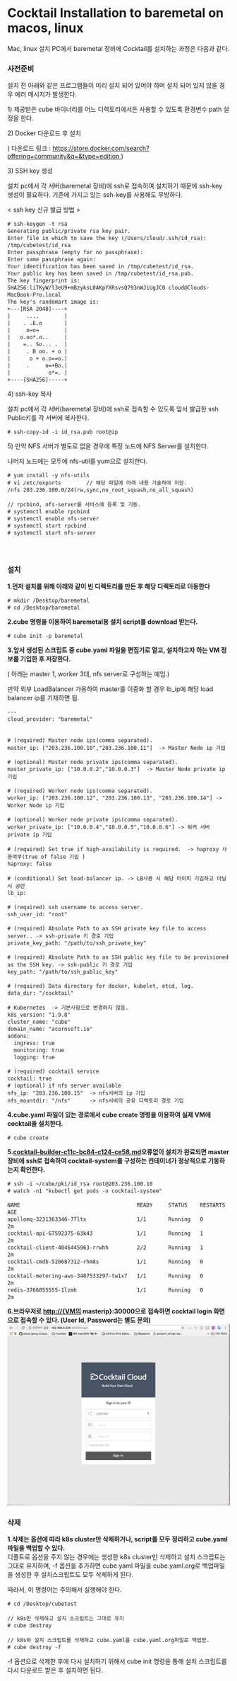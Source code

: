 # Cocktail Installation to baremetal on macos, linux

Mac, linux 설치 PC에서 baremetal 장비에 Cocktail를 설치하는 과정은 다음과 같다.

### **사전준비**

설치 전 아래와 같은 프로그램들이 미리 설치 되어 있어야 하며 설치 되어 있지 않을 경우 에러 메시지가 발생한다.

1\) 제공받은 cube 바이너리를 어느 디렉토리에서든 사용할 수 있도록 환경변수 path 설정을 한다.

2\) Docker 다운로드 후 설치

\( 다운로드 링크 : [https://store.docker.com/search?offering=community&q=&type=edition ](https://store.docker.com/search?offering=community&q=&type=edition)\)

3\) SSH key 생성

설치 pc에서 각 서버\(baremetal 장비\)에 ssh로 접속하여 설치하기 때문에 ssh-key 생성이 필요하다. 기존에 가지고 있는 ssh-key를 사용해도 무방하다.

&lt; ssh key 신규 발급 방법 &gt;

```
# ssh-keygen -t rsa
Generating public/private rsa key pair.
Enter file in which to save the key (/Users/cloud/.ssh/id_rsa): /tmp/cubetest/id_rsa
Enter passphrase (empty for no passphrase):
Enter same passphrase again:
Your identification has been saved in /tmp/cubetest/id_rsa.
Your public key has been saved in /tmp/cubetest/id_rsa.pub.
The key fingerprint is:
SHA256:liTKyW/l3eU9+mBzyksL0AKpYXRsvsQ793nWJiUgJC0 cloud@Clouds-MacBook-Pro.local
The key's randomart image is:
+---[RSA 2048]----+
|     ....        |
|    . .E.o       |
|     o=o=        |
|   o.oo*.o..     |
|    =.. So... .  |
|     . B oo. + o |
|      o + o.o==o.|
|     .     o=+Bo.|
|            o*=. |
+----[SHA256]-----+
```

4\) ssh-key 복사

설치 pc에서 각 서버\(baremetal 장비\)에 ssh로 접속할 수 있도록 앞서 발급한 ssh Public키를 각 서버에 복사한다.

```
# ssh-copy-id -i id_rsa.pub root@ip
```

5\) 만약 NFS 서버가 별도로 없을 경우에 특정 노드에 NFS Server를 설치한다.

나머지 노드에는 모두에 nfs-util를 yum으로 설치한다.

```
# yum install -y nfs-utils
# vi /etc/exports        // 해당 파일에 아래 내용 기술하여 저장. 
/nfs 203.236.100.0/24(rw,sync,no_root_squash,no_all_squash)

// rpcbind, nfs-server를 서비스에 등록 및 기동.
# systemctl enable rpcbind
# systemctl enable nfs-server
# systemctl start rpcbind
# systemctl start nfs-server
```

#### ㅤ

### 설치

**1.먼저 설치를 위해 아래와 같이 빈 디렉토리를 만든 후 해당 디렉토리로 이동한다**

```
# mkdir /Desktop/baremetal
# cd /Desktop/baremetal
```

**2.cube 명령을 이용하여 baremetal용 설치 script를 download 받는다.**

```
# cube init -p baremetal
```

**3.앞서 생성된 스크립트 중 cube.yaml 파일을 편집기로 열고, 설치하고자 하는 VM 정보를 기입한 후 저장한다.**

\( 아래는 master 1, worker 3대, nfs server로 구성하는 예임.\)

만약 외부 LoadBalancer 가용하여 master를 이중화 할 경우 lb\_ip에 해당 load balancer ip를 기재하면 됨.

```
---
cloud_provider: "baremetal"


# (required) Master node ips(comma separated).
master_ip: ["203.236.100.10","203.236.100.11"]  -> Master Node ip 기입 

# (optional) Master node private ips(comma separated).
master_private_ip: ["10.0.0.2","10.0.0.3"]  -> Master Node private ip 기입

# (required) Worker node ips(comma separated).
worker_ip: ["203.236.100.12", "203.236.100.13", "203.236.100.14"] -> Worker Node ip 기입 

# (optional) Worker node private ips(comma separated).
worker_private_ip: ["10.0.0.4","10.0.0.5","10.0.0.6"] -> 워커 서버 private ip 기입

# (required) Set true if high-availability is required.  -> haproxy 사용여부(true of false 기입 )
haproxy: false

# (conditional) Set load-balancer ip. -> LB사용 시 해당 아이피 기입하고 아닐 시 공란
lb_ip:

# (required) ssh username to access server.
ssh_user_id: "root" 

# (required) Absolute Path to an SSH private key file to access server.. -> ssh-private 키 경로 기입
private_key_path: "/path/to/ssh_private_key"

# (required) Absolute Path to an SSH public key file to be provisioned as the SSH key. -> ssh-public 키 경로 기입 
key_path: "/path/to/ssh_public_key"

# (required) Data directory for docker, kubelet, etcd, log.
data_dir: "/cocktail"

# Kubernetes  -> 기본사항으로 변경하지 않음.
k8s_version: "1.9.8"
cluster_name: "cube"
domain_name: "acornsoft.io"
addons:
  ingress: true
  monitoring: true
  logging: true

# (required) cocktail service
cocktail: true
# (optional) if nfs server available
nfs_ip: "203.236.100.15"  -> nfs서버의 ip 기입
nfs_mountdir: "/nfs"      -> nfs서버의 공유 디렉토리 경로 기입
```

**4.cube.yaml 파일이 있는 경로에서 cube create 명령을 이용하여 실제 VM에 cocktail을 설치한다.**

```
# cube create
```

**5.**[**cocktail-builder-c11c-bc84-c124-ce58.md**](cocktail-builder-c11c-bc84-c124-ce58.md)**오류없이 설치가 완료되면 master 장비에 ssh로 접속하여 cocktail-system를 구성하는 컨테이너가 정상적으로 기동하는지 확인한다.**

```
# ssh -i ~/cube/pki/id_rsa root@203.236.100.10
# watch -n1 "kubectl get pods -n cocktail-system"

NAME                                     READY     STATUS    RESTARTS   AGE
apollomq-3231363346-77ltx                1/1       Running   0          2m
cocktail-api-67592375-63k43              1/1       Running   1          2m
cocktail-client-4046445963-rrwhh         2/2       Running   1          2m
cocktail-cmdb-520687312-rhm8s            1/1       Running   0          2m
cocktail-metering-aws-3487533297-tw1x7   1/1       Running   0          2m
redis-3766055555-1lzmh                   1/1       Running   0          2m
```

**6.브라우저로 **[**http://{VM의**](http://{VM의)** masterip}:30000으로 접속하면 cocktail login 화면으로 접속할 수 있다. \(User Id, Password는 별도 문의\)**![](/assets/baremetal_login.jpeg)

### **삭제**

**1.삭제는  옵션에 따라 k8s cluster만 삭제하거나, script를 모두 정리하고 cube.yaml파일을 백업할 수 있다.**  
디폴트로 옵션을 주지 않는 경우에는 생성한 k8s cluster만 삭제하고 설치 스크립트는 그대로 유지하며, -f 옵션을 추가하면 cube.yaml 파일을 cube.yaml.org로 백업파일을 생성한 후 설치스크립트도 모두 삭제하게 된다.

따라서, 이 명령어는 주의해서 실행해야 한다.

```
# cd /Desktop/cubetest

// k8s만 삭제하고 설치 스크립트는 그대로 유지 
# cube destroy

// k8s와 설치 스크립트를 삭제하고 cube.yaml을 cube.yaml.org파일로 백업함. 
# cube destroy -f
```

-f 옵션으로 삭제한 후에 다시 설치하기 위해서 cube init 명령을 통해 설치 스크립트를 다시 다운로드 받은 후 설치하면 된다.

